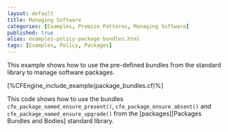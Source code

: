 ```yaml
---
layout: default
title: Managing Software
categories: [Examples, Promise Patterns, Managing Software]
published: true
alias: examples-policy-package-bundles.html
tags: [Examples, Policy, Packages]
---
```


This example shows how to use the pre-defined bundles from the
standard library to manage software packages.

[%CFEngine_include_example(package_bundles.cf)%]

This code shows how to use the bundles `cfe_package_named_ensure_present()`,
`cfe_package_ensure_absent()` and `cfe_package_named_ensure_upgrade()` from
the [packages][Packages Bundles and Bodies] standard library.

